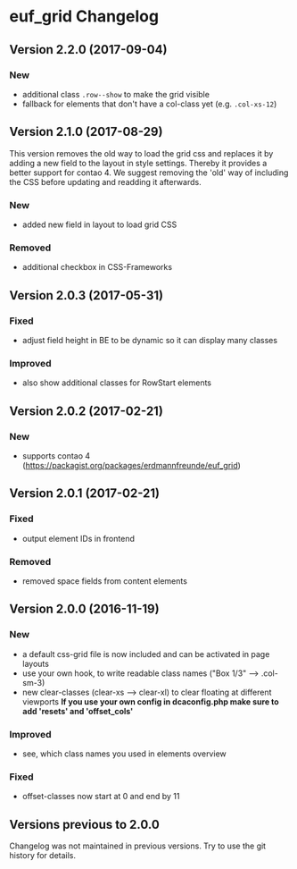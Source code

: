 euf_grid Changelog
==================

Version 2.2.0 (2017-09-04)
--------------------------

### New
- additional class `.row--show` to make the grid visible
- fallback for elements that don't have a col-class yet (e.g. `.col-xs-12`)


Version 2.1.0 (2017-08-29)
--------------------------
This version removes the old way to load the grid css and replaces it by adding a new field to the layout in style settings. Thereby it provides a better support for contao 4. We suggest removing the 'old' way of including the CSS before updating and readding it afterwards.

### New
- added new field in layout to load grid CSS

### Removed
- additional checkbox in CSS-Frameworks


Version 2.0.3 (2017-05-31)
--------------------------

### Fixed
- adjust field height in BE to be dynamic so it can display many classes

### Improved
- also show additional classes for RowStart elements


Version 2.0.2 (2017-02-21)
--------------------------

### New
- supports contao 4 (https://packagist.org/packages/erdmannfreunde/euf_grid)


Version 2.0.1 (2017-02-21)
--------------------------

### Fixed
- output element IDs in frontend

### Removed
- removed space fields from content elements


Version 2.0.0 (2016-11-19)
--------------------------

### New
- a default css-grid file is now included and can be activated in page layouts
- use your own hook, to write readable class names ("Box 1/3" --> .col-sm-3)
- new clear-classes (clear-xs --> clear-xl) to clear floating at different viewports
**If you use your own config in dcaconfig.php make sure to add 'resets' and 'offset_cols'**

### Improved
- see, which class names you used in elements overview

### Fixed
- offset-classes now start at 0 and end by 11


Versions previous to 2.0.0
--------------------------

Changelog was not maintained in previous versions.
Try to use the git history for details.
